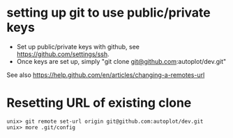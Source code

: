 # setting up git to use public/private keys
* Set up public/private keys with github, see https://github.com/settings/ssh.
* Once keys are set up, simply "git clone git@github.com:autoplot/dev.git"

See also https://help.github.com/en/articles/changing-a-remotes-url

# Resetting URL of existing clone
~~~~~
unix> git remote set-url origin git@github.com:autoplot/dev.git
unix> more .git/config
~~~~~

